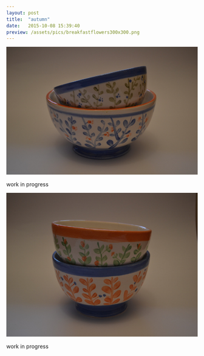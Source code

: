 ```yaml
---
layout: post
title:  "autumn"
date:   2015-10-08 15:39:40
preview: /assets/pics/breakfastflowers300x300.png
---
```


![La mia ciotolotta](/assets/pics/breakfastflowersdetailstwo800x600.png)

work in progress


![La mia ciotolotta](/assets/pics/breakfastflowersdetailstwobig800x600.png)

work in progress
